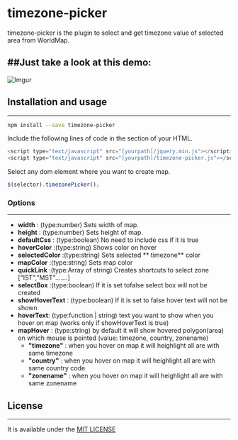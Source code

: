 # timezone-picker

timezone-picker is the plugin to select and get timezone value of selected area from WorldMap.

##Just take a look at this demo:
---------------------

![Imgur](http://i.imgur.com/i22GQ74.png?1)


## Installation and usage
---------------------
```sh
npm install --save timezone-picker
```


Include the following lines of code in the section of your HTML.
```js
<script type="text/javascript" src="[yourpath]/jquery.min.js"></script>
<script type="text/javascript" src="[yourpath]/timezone-picker.js"></script>
```

 Select any dom element where you want to create map.

```js
$(selector).timezonePicker();
```

### Options
---------------------
* **width** : (type:number) Sets width of map.
* **height** : (type:number) Sets height of map.
* **defaultCss** : (type:boolean) No need to include css if it is true
* **hoverColor** :(type:string) Shows color on hover
* **selectedColor** :(type:string) Sets selected ** timezone** color
* **mapColor** :(type:string) Sets map color
* **quickLink** :(type:Array of string) Creates shortcuts to select zone ["IST","MST".......]
* **selectBox** :(type:boolean) If it is set tofalse select box will not be created
* **showHoverText** : (type:boolean) If it is set to false hover text will not be shown
* **hoverText**: (type:function | string) text you want to show when you hover on map (works only if showHoverText is true)
* **mapHover** : (type:string) by default it will show hovered polygon(area) on which mouse is pointed (value: timezone, country, zonename)
	* **"timezone"** : when you hover on map it will heighlight all are with same timezone
	* **"country"** : when you hover on map it will heighlight all are with same country code
	* **"zonename"** : when you hover on map it will heighlight all are with same zonename
 

## License
---------------------
It is available under the [MIT LICENSE](LICENSE.md)